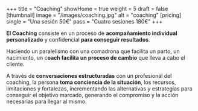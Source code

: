 +++
title = "Coaching"
showHome = true
weight = 5
draft = false
[thumbnail]
image = "/images/coaching.jpg"
alt = "coaching"
[pricing]
single = "Una sesión 50€"
pass = "Cuatro sesiones 180€"
+++

**El Coaching** consiste en un proceso de **acompañamiento individual personalizado** y confidencial **para conseguir resultados**.

Haciendo un paralelismo con una comadrona que facilita un parto, un nacimiento, un c**oach facilita un proceso de cambio** que lleva a cabo el cliente.

A través de **conversaciones estructuradas** con un profesional del coaching, la persona **toma conciencia de la situación**, los recursos, limitaciones y fortalezas, incrementando las alternativas y estrategias para conseguir el objetivo marcado, generando el compromiso y la acción necesarias para llegar al mismo.
